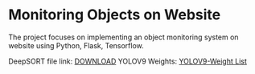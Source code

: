 # Monitoring Objects on Website
The project focuses on implementing an object monitoring system on website using Python, Flask, Tensorflow.

DeepSORT file link: [DOWNLOAD](https://drive.google.com/uc?id=11ZSZcG-bcbueXZC3rN08CM0qqX3eiHxf&confirm=t)
YOLOV9 Weights: [YOLOV9-Weight List](https://github.com/WongKinYiu/yolov9/releases/tag/v0.1)
